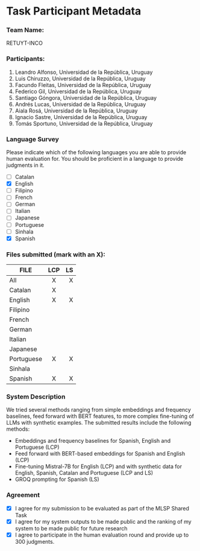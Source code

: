 # Task Participant Metadata

### Team Name: 

RETUYT-INCO

### Participants:

1. Leandro Alfonso, Universidad de la República, Uruguay
2. Luis Chiruzzo, Universidad de la República, Uruguay
3. Facundo Fleitas, Universidad de la República, Uruguay
4. Federico Gil, Universidad de la República, Uruguay
5. Santiago Góngora, Universidad de la República, Uruguay
6. Andrés Lucas, Universidad de la República, Uruguay
7. Aiala Rosá, Universidad de la República, Uruguay
8. Ignacio Sastre, Universidad de la República, Uruguay
9. Tomás Sportuno, Universidad de la República, Uruguay

### Language Survey

Please indicate which of the following languages you are able to provide human evaluation for. You should be proficient in a language to provide judgments in it.

 - [ ] Catalan
 - [X] English
 - [ ] Filipino
 - [ ] French
 - [ ] German
 - [ ] Italian
 - [ ] Japanese
 - [ ] Portuguese
 - [ ] Sinhala
 - [X] Spanish

### Files submitted (mark with an X):

| FILE        | LCP  | LS  |
| ------------|:----:|----:|
| All         |   X  |  X  |
| Catalan     |   X  |     |
| English     |   X  |  X  |
| Filipino    |      |     |
| French      |      |     |
| German      |      |     |
| Italian     |      |     |
| Japanese    |      |     |
| Portuguese  |   X  |  X  |
| Sinhala     |      |     |
| Spanish     |   X  |  X  |

### System Description

We tried several methods ranging from simple embeddings and frequency baselines, feed forward with BERT features, to more complex fine-tuning of LLMs with synthetic examples.
The submitted results include the following methods:
* Embeddings and frequency baselines for Spanish, English and Portuguese (LCP)
* Feed forward with BERT-based embeddings for Spanish and English (LCP)
* Fine-tuning Mistral-7B for English (LCP) and with synthetic data for English, Spanish, Catalan and Portuguese (LCP and LS)
* GROQ prompting for Spanish (LS)

### Agreement

- [X] I agree for my submission to be evaluated as part of the MLSP Shared Task
- [X] I agree for my system outputs to be made public and the ranking of my system to be made public for future research
- [X] I agree to participate in the human evaluation round and provide up to 300 judgments.
